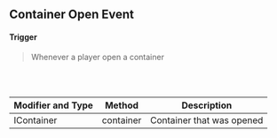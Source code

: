 ## Container Open Event


#### Trigger
> Whenever a player open a container
<br>
<br>



Modifier and Type | Method | Description
------- | ------------- | -------------------------------------------------------------
IContainer | container | Container that was opened
